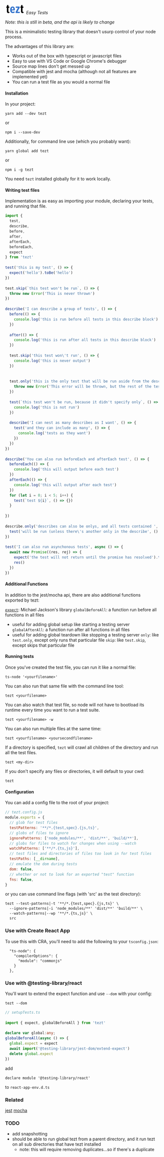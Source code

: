 ![Tezt](assets/tezt.png)
*Easy Tests*

*Note: this is still in beta, and the api is likely to change*

This is a minimalistic testing library that doesn't usurp control of your node process.

The advantages of this library are:

* Works out of the box with typescript or javascript files
* Easy to use with VS Code or Google Chrome's debugger
* Source map lines don't get messed up
* Compatible with jest and mocha (although not all features are implemented yet)
* You can run a test file as you would a normal file

#### Installation

In your project:

```
yarn add --dev tezt
```

or

```
npm i --save-dev
```

Additionally, for command line use (which you probably want):

```
yarn global add tezt
```

or

```
npm i -g tezt
```

You need `tezt` installed globally for it to work locally.



#### Writing test files

Implementation is as easy as importing your module, declaring your tests, and running that file.


```ts
import {
  test,
  describe,
  before,
  after,
  afterEach,
  beforeEach,
  expect
} from 'tezt'

test('this is my test', () => {
  expect('hello').toBe('hello')
})

test.skip(`this test won't be run`, () => {
  throw new Error('This is never thrown')
})

describe('I can describe a group of tests', () => {
  before(() => {
    console.log('this is run before all tests in this describe block')
  })

  after(() => {
    console.log('this is run after all tests in this describe block')
  })

  test.skip('this test won\'t run', () => {
    console.log('this is never output')
  })


  test.only('this is the only test that will be run aside from the describe.only tests', () => {
    throw new Error('This error will be thrown, but the rest of the tests will still run')
  })

  test(`this test won't be run, because it didn't specify only`, () => {
    console.log('this is not run')
  })

  describe('I can nest as many describes as I want', () => {
    test('and they can include as many', () => {
      console.log('tests as they want')
    })
  })
})

describe('You can also run beforeEach and afterEach test', () => {
  beforeEach(() => {
    console.log('this will output before each test')
  })
  afterEach(() => {
    console.log('this will output after each test')
  })
  for (let i = 0; i < 5; i++) {
    test(`test ${i}`, () => {})
  }

})

describe.only('describes can also be onlys, and all tests contained ', () => {
  test('will be run (unless there\'s another only in the describe', () => {})
})

test('I can also run asynchonous tests', async () => {
  await new Promise((res, rej) => {
    expect('the test will not return until the promise has resolved').toBeTruthy()
    res()
  })
})
```

#### Additional Functions

In addition to the jest/mocha api, there are also additional functions exported by tezt:

[`expect`](https://github.com/mjackson/expect): Michael Jackson's library
`globalBeforeAll`: a function run before all functions in all files
  * useful for adding global setup like starting a testing server
`globalAfterAll`: a function run after all functions in all files
  * useful for adding global teardown like stopping a testing server
`only`: like `test.only`, except only runs that particular file
`skip`: like `test.skip`, except skips that particular file

#### Running tests

Once you've created the test file, you can run it like a normal file:

```
ts-node '<yourfilename>'
```

You can also run that same file with the command line tool:

```
tezt <yourfilename>
```

You can also watch that test file, so node will not have to bootload its runtime every time you want to run a test suite.

```
tezt <yourfilename> -w
```

You can also run multiple files at the same time:

```
tezt <yourfilename> <yoursecondfilename>
```

If a directory is specified, `tezt` will crawl all children of the directory and run all the test files.

```
tezt <my-dir>
```

If you don't specify any files or directories, it will default to your cwd:

```
tezt
```

#### Configuration

You can add a config file to the root of your project:

```js
// tezt.config.js
module.exports = {
  // glob for test files
  testPatterns: '**/*.{test,spec}.{js,ts}',
  // globs of files to ignore
  ignorePatterns: ['node_modules/**', 'dist/**', 'build/**'],
  // globs for files to watch for changes when using --watch
  watchPatterns: ['**/*.{ts,js}'],
  // test files and directories of files too look in for test files
  testPaths: [__dirname],
  // emulate the dom during tests
  dom: false,
  // whether or not to look for an exported "test" function
  fns: false,
}
```

or you can use command line flags (with 'src' as the test directory):

```
tezt --test-patterns|-t '**/*.{test,spec}.{js,ts}' \
  --ignore-patterns|-i 'node_modules/**' 'dist/**' 'build/**' \
  --watch-patterns|--wp '**/*.{ts,js}' \
  src
```

### Use with Create React App

To use this with CRA, you'll need to add the following to your `tsconfig.json`:

```
  "ts-node": {
    "compilerOptions": {
      "module": "commonjs"
    }
  },
```

### Use with @testing-library/react

You'll want to extend the expect function and use `--dom` with your config:

```
tezt --dom
```

```ts
// setupTests.ts

import { expect, globalBeforeAll } from 'tezt'

declare var global:any;
globalBeforeAll(async () => {
  global.expect = expect
  await import('@testing-library/jest-dom/extend-expect')
  delete global.expect
})
```

add

```
declare module '@testing-library/react'
```

to `react-app-env.d.ts`

### Related

[jest](https://jestjs.io)
[mocha](https://mochajs.org)


### TODO

* add snapshotting
* should be able to run global tezt from a parent directory, and it run tezt on all sub directories that have tezt installed
  * note: this will require removing duplicates...so if there's a duplicate